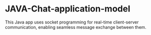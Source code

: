 # JAVA-Chat-application-model
This Java app uses socket programming for real-time client-server communication, enabling seamless message exchange between them.
